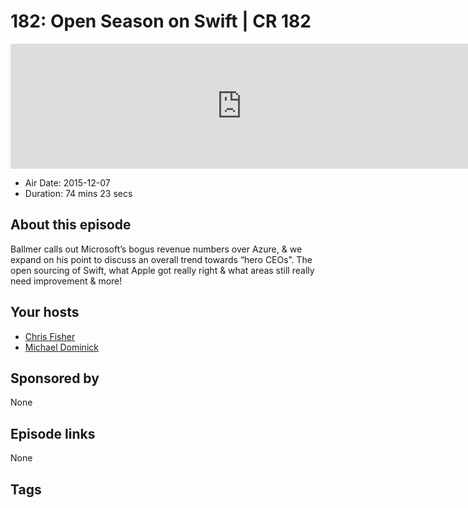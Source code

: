 # 182: Open Season on Swift | CR 182

<iframe src="https://player.fireside.fm/v2/MLf2ZzhC+qxeTXKY1?theme=dark" width="740" height="200" frameborder="0" scrolling="no"></iframe>

* Air Date: 2015-12-07
* Duration: 74 mins 23 secs

## About this episode

Ballmer calls out Microsoft’s bogus revenue numbers over Azure, & we expand on his point to discuss an overall trend towards “hero CEOs”. The open sourcing of Swift, what Apple got really right & what areas still really need improvement & more!

## Your hosts
* [Chris Fisher](https://coder.show/hosts/chrislas)
* [Michael Dominick](https://coder.show/hosts/michael)

## Sponsored by

None



## Episode links

None



## Tags

